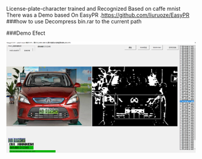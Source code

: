 License-plate-character trained and  Recognized  Based on caffe mnist 
There was a Demo based On EasyPR .https://github.com/liuruoze/EasyPR
###how to use
Decompress bin.rar to the current path 

###Demo Efect

![效果图](https://raw.githubusercontent.com/xingtel/License-plate-character/master/demo.png)


